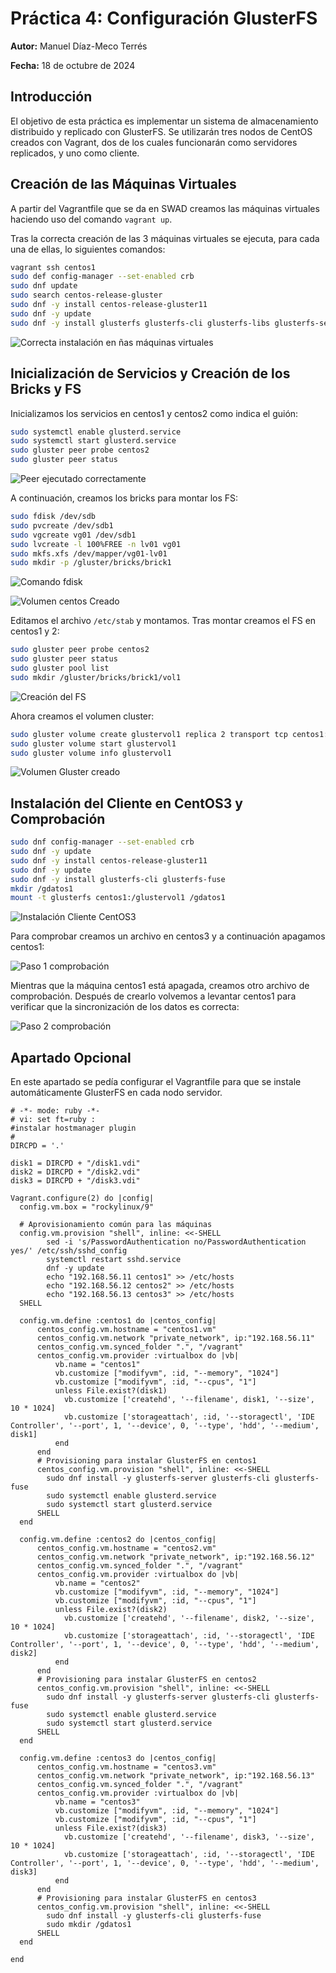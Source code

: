 # Práctica 4: Configuración GlusterFS

**Autor:** Manuel Díaz-Meco Terrés   

**Fecha:** 18 de octubre de 2024 

## Introducción

El objetivo de esta práctica es implementar un sistema de almacenamiento distribuido y replicado con GlusterFS. Se utilizarán tres nodos de CentOS creados con Vagrant, dos de los cuales funcionarán como servidores replicados, y uno como cliente.

## Creación de las Máquinas Virtuales

A partir del Vagrantfile que se da en SWAD creamos las máquinas virtuales haciendo uso del comando `vagrant up`.

Tras la correcta creación de las 3 máquinas virtuales se ejecuta, para cada una de ellas, lo siguientes comandos:

```bash
vagrant ssh centos1
sudo def config-manager --set-enabled crb
sudo dnf update
sudo search centos-release-gluster
sudo dnf -y install centos-release-gluster11
sudo dnf -y update
sudo dnf -y install glusterfs glusterfs-cli glusterfs-libs glusterfs-server
```

![Correcta instalación en ñas máquinas virtuales](./Instalaciones_Cents.png) 

## Inicialización de Servicios y Creación de los Bricks y FS

Inicializamos los servicios en centos1 y centos2 como indica el guión:

```bash
sudo systemctl enable glusterd.service
sudo systemctl start glusterd.service
sudo gluster peer probe centos2
sudo gluster peer status
```

![Peer ejecutado correctamente](./PeerCentos.png)

A continuación, creamos los bricks para montar los FS:

```bash
sudo fdisk /dev/sdb
sudo pvcreate /dev/sdb1
sudo vgcreate vg01 /dev/sdb1
sudo lvcreate -l 100%FREE -n lv01 vg01
sudo mkfs.xfs /dev/mapper/vg01-lv01
sudo mkdir -p /gluster/bricks/brick1
```

![Comando fdisk](./FdiskCentos.png)

![Volumen centos Creado](./VolCentos.png)

Editamos el archivo `/etc/stab` y montamos. Tras montar creamos el FS en centos1 y 2:

```bash
sudo gluster peer probe centos2
sudo gluster peer status
sudo gluster pool list
sudo mkdir /gluster/bricks/brick1/vol1
```

![Creación del FS](./FS.png)

Ahora creamos el volumen cluster:

```bash
sudo gluster volume create glustervol1 replica 2 transport tcp centos1:/gluster/bricks/brick1/vol1 centos2:/gluster/bricks/brick1/vol1
sudo gluster volume start glustervol1
sudo gluster volume info glustervol1
```

![Volumen Gluster creado](./GlusterVol.png)

## Instalación del Cliente en CentOS3 y Comprobación

```bash
sudo dnf config-manager --set-enabled crb
sudo dnf -y update
sudo dnf -y install centos-release-gluster11
sudo dnf -y update
sudo dnf -y install glusterfs-cli glusterfs-fuse
mkdir /gdatos1
mount -t glusterfs centos1:/glustervol1 /gdatos1
```

![Instalación Cliente CentOS3](./Centos3Oke.png)

Para comprobar creamos un archivo en centos3 y a continuación apagamos centos1:

![Paso 1 comprobación](./Comp1.png)

Mientras que la máquina centos1 está apagada, creamos otro archivo de comprobación. Después de crearlo volvemos a levantar centos1 para verificar que la sincronización de los datos es correcta:

![Paso 2 comprobación](./Comp2.png)

## Apartado Opcional

En este apartado se pedía configurar el Vagrantfile para que se instale automáticamente GlusterFS en cada nodo servidor.

```Vagrantfile
# -*- mode: ruby -*-
# vi: set ft=ruby :
#instalar hostmanager plugin
#
DIRCPD = '.'

disk1 = DIRCPD + "/disk1.vdi"
disk2 = DIRCPD + "/disk2.vdi"
disk3 = DIRCPD + "/disk3.vdi"

Vagrant.configure(2) do |config|
  config.vm.box = "rockylinux/9"
  
  # Aprovisionamiento común para las máquinas
  config.vm.provision "shell", inline: <<-SHELL
        sed -i 's/PasswordAuthentication no/PasswordAuthentication yes/' /etc/ssh/sshd_config
        systemctl restart sshd.service
        dnf -y update
        echo "192.168.56.11 centos1" >> /etc/hosts
        echo "192.168.56.12 centos2" >> /etc/hosts
        echo "192.168.56.13 centos3" >> /etc/hosts
  SHELL
  
  config.vm.define :centos1 do |centos_config|
      centos_config.vm.hostname = "centos1.vm"
      centos_config.vm.network "private_network", ip:"192.168.56.11"
      centos_config.vm.synced_folder ".", "/vagrant"
      centos_config.vm.provider :virtualbox do |vb|
          vb.name = "centos1"
          vb.customize ["modifyvm", :id, "--memory", "1024"]
          vb.customize ["modifyvm", :id, "--cpus", "1"]
          unless File.exist?(disk1)
            vb.customize ['createhd', '--filename', disk1, '--size', 10 * 1024]
            vb.customize ['storageattach', :id, '--storagectl', 'IDE Controller', '--port', 1, '--device', 0, '--type', 'hdd', '--medium', disk1]
          end
      end
      # Provisioning para instalar GlusterFS en centos1
      centos_config.vm.provision "shell", inline: <<-SHELL
        sudo dnf install -y glusterfs-server glusterfs-cli glusterfs-fuse
        sudo systemctl enable glusterd.service
        sudo systemctl start glusterd.service
      SHELL
  end

  config.vm.define :centos2 do |centos_config|
      centos_config.vm.hostname = "centos2.vm"
      centos_config.vm.network "private_network", ip:"192.168.56.12"
      centos_config.vm.synced_folder ".", "/vagrant"
      centos_config.vm.provider :virtualbox do |vb|
          vb.name = "centos2"
          vb.customize ["modifyvm", :id, "--memory", "1024"]
          vb.customize ["modifyvm", :id, "--cpus", "1"]
          unless File.exist?(disk2)
            vb.customize ['createhd', '--filename', disk2, '--size', 10 * 1024]
            vb.customize ['storageattach', :id, '--storagectl', 'IDE Controller', '--port', 1, '--device', 0, '--type', 'hdd', '--medium', disk2]
          end
      end
      # Provisioning para instalar GlusterFS en centos2
      centos_config.vm.provision "shell", inline: <<-SHELL
        sudo dnf install -y glusterfs-server glusterfs-cli glusterfs-fuse
        sudo systemctl enable glusterd.service
        sudo systemctl start glusterd.service
      SHELL
  end

  config.vm.define :centos3 do |centos_config|
      centos_config.vm.hostname = "centos3.vm"
      centos_config.vm.network "private_network", ip:"192.168.56.13"
      centos_config.vm.synced_folder ".", "/vagrant"
      centos_config.vm.provider :virtualbox do |vb|
          vb.name = "centos3"
          vb.customize ["modifyvm", :id, "--memory", "1024"]
          vb.customize ["modifyvm", :id, "--cpus", "1"]
          unless File.exist?(disk3)
            vb.customize ['createhd', '--filename', disk3, '--size', 10 * 1024]
            vb.customize ['storageattach', :id, '--storagectl', 'IDE Controller', '--port', 1, '--device', 0, '--type', 'hdd', '--medium', disk3]
          end
      end
      # Provisioning para instalar GlusterFS en centos3
      centos_config.vm.provision "shell", inline: <<-SHELL
        sudo dnf install -y glusterfs-cli glusterfs-fuse
        sudo mkdir /gdatos1
      SHELL
  end

end

```

